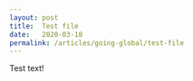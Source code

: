 ```yaml
---
layout: post
title:  Test file
date:   2020-03-18
permalink: /articles/going-global/test-file
---
```


Test text!
